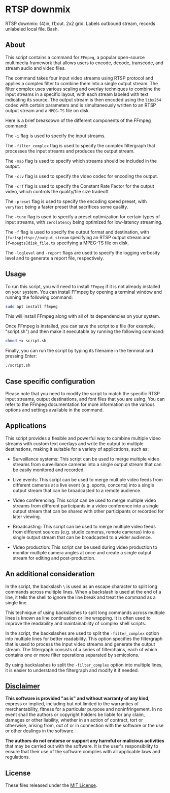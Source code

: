 # RTSP downmix
RTSP downmix: (4)in, (1)out. 2x2 grid. Labels outbound stream, records unlabeled local file. Bash.

## About
This script contains a command for `FFmpeg`, a popular open-source multimedia framework that allows users to encode, decode, transcode, and stream audio and video files.

The command takes four input video streams using RTSP protocol and applies a complex filter to combine them into a single output stream. The filter complex uses various scaling and overlay techniques to combine the input streams in a specific layout, with each stream labeled with text indicating its source. The output stream is then encoded using the `libx264` codec with certain parameters and is simultaneously written to an RTSP output stream and a `MPEG-TS` file on disk.

Here is a brief breakdown of the different components of the FFmpeg command:

The `-i` flag is used to specify the input streams.

The `-filter_complex` flag is used to specify the complex filtergraph that processes the input streams and produces the output stream.

The `-map` flag is used to specify which streams should be included in the output.

The `-c:v` flag is used to specify the video codec for encoding the output.

The `-crf` flag is used to specify the Constant Rate Factor for the output video, which controls the quality/file size tradeoff.

The `-preset` flag is used to specify the encoding speed preset, with `veryfast` being a faster preset that sacrifices some quality.

The `-tune` flag is used to specify a preset optimization for certain types of input streams, with `zerolatency` being optimized for low-latency streaming.

The `-f` flag is used to specify the output format and destination, with `[f=rtsp]rtsp://output_stream` specifying an RTSP output stream and `[f=mpegts]disk_file.ts` specifying a MPEG-TS file on disk.

The `-loglevel` and `-report` flags are used to specify the logging verbosity level and to generate a report file, respectively.

## Usage
To run this script, you will need to install `FFmpeg` if it is not already installed on your system. You can install FFmpeg by opening a terminal window and running the following command:

```bash
sudo apt install ffmpeg
```

This will install FFmpeg along with all of its dependencies on your system.

Once FFmpeg is installed, you can save the script to a file (for example, "script.sh") and then make it executable by running the following command:

```bash
chmod +x script.sh
```
Finally, you can run the script by typing its filename in the terminal and pressing Enter:

```bash
./script.sh
```

## Case specific configuration
Please note that you need to modify the script to match the specific RTSP input streams, output destinations, and font files that you are using. You can refer to the FFmpeg documentation for more information on the various options and settings available in the command.

## Applications
This script provides a flexible and powerful way to combine multiple video streams with custom text overlays and write the output to multiple destinations, making it suitable for a variety of applications, such as:

- Surveillance systems: This script can be used to merge multiple video streams from surveillance cameras into a single output stream that can be easily monitored and recorded.

- Live events: This script can be used to merge multiple video feeds from different cameras at a live event (e.g. sports, concerts) into a single output stream that can be broadcasted to a remote audience.

- Video conferencing: This script can be used to merge multiple video streams from different participants in a video conference into a single output stream that can be shared with other participants or recorded for later viewing.

- Broadcasting: This script can be used to merge multiple video feeds from different sources (e.g. studio cameras, remote cameras) into a single output stream that can be broadcasted to a wider audience.

- Video production: This script can be used during video production to monitor multiple camera angles at once and create a single output stream for editing and post-production.

## An additional consideration
In the script, the backslash `\` is used as an escape character to split long commands across multiple lines. When a backslash is used at the end of a line, it tells the shell to ignore the line break and treat the command as a single line.

This technique of using backslashes to split long commands across multiple lines is known as line continuation or line wrapping. It is often used to improve the readability and maintainability of complex shell scripts.

In the script, the backslashes are used to split the `-filter_complex` option into multiple lines for better readability. This option specifies the filtergraph that is used to process the input video streams and generate the output stream. The filtergraph consists of a series of filterchains, each of which contains one or more filter operations separated by semicolons.

By using backslashes to split the `-filter_complex` option into multiple lines, it is easier to understand the filtergraph and modify it if needed. 

## [Disclaimer](DISCLAIMER)
**This software is provided "as is" and without warranty of any kind**, express or implied, including but not limited to the warranties of merchantability, fitness for a particular purpose and noninfringement. In no event shall the authors or copyright holders be liable for any claim, damages or other liability, whether in an action of contract, tort or otherwise, arising from, out of or in connection with the software or the use or other dealings in the software.

**The authors do not endorse or support any harmful or malicious activities** that may be carried out with the software. It is the user's responsibility to ensure that their use of the software complies with all applicable laws and regulations.

## License

These files released under the [MIT License](LICENSE).
